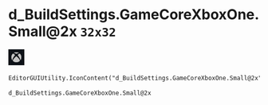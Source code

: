 # d_BuildSettings.GameCoreXboxOne.Small@2x `32x32`
<img src="/img/d_BuildSettings.GameCoreXboxOne.Small@2x.png" width=32 height=32>

``` CSharp
EditorGUIUtility.IconContent("d_BuildSettings.GameCoreXboxOne.Small@2x")
```
```
d_BuildSettings.GameCoreXboxOne.Small@2x
```
